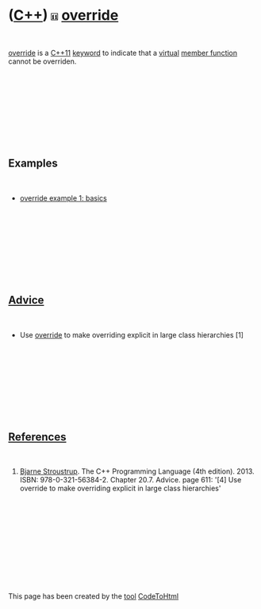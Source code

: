 



 

 

 

 

 

([C++](Cpp.md)) ![C++11](PicCpp11.png) [override](CppOverride.md)
===================================================================

 

[override](CppOverride.md) is a [C++11](Cpp11.md)
[keyword](CppKeyword.md) to indicate that a [virtual](CppVirtual.md)
[member function](CppMemberFunction.md) cannot be overriden.

 

 

 

 

 

Examples
--------

 

-   [override example 1: basics](CppOverrideExample1.md)

 

 

 

 

 

[Advice](CppAdvice.md)
-----------------------

 

-   Use [override](CppOverride.md) to make overriding explicit in large
    class hierarchies \[1\]

 

 

 

 

 

[References](CppReferences.md)
-------------------------------

 

1.  [Bjarne Stroustrup](CppBjarneStroustrup.md). The C++ Programming
    Language (4th edition). 2013. ISBN: 978-0-321-56384-2. Chapter 20.7.
    Advice. page 611: '\[4\] Use override to make overriding explicit in
    large class hierarchies'

 

 

 

 

 





 




This page has been created by the [tool](Tools.md)
[CodeToHtml](ToolCodeToHtml.md)
